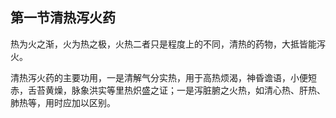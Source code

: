 ## 第一节清热泻火药

热为火之渐，火为热之极，火热二者只是程度上的不同，清热的药物，大抵皆能泻火。

清热泻火药的主要功用，一是清解气分实热，用于高热烦渴，神昏谵语，小便短赤，舌苔黄燥，脉象洪实等里热炽盛之证；一是泻脏腑之火热，如清心热、肝热、肺热等，用时应加以区别。
